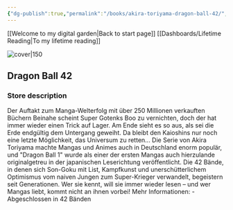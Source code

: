 ```yaml
---
{"dg-publish":true,"permalink":"/books/akira-toriyama-dragon-ball-42/","title":"\"Dragon Ball 42\"","tags":["manga","Fantasy"]}
---
```


[[Welcome to my digital garden\|Back to start page]]
[[Dashboards/Lifetime Reading\|To my lifetime reading]]

![cover|150](http://books.google.com/books/content?id=K-ePDwAAQBAJ&printsec=frontcover&img=1&zoom=1&edge=curl&source=gbs_api)

## Dragon Ball 42

### Store description

Der Auftakt zum Manga-Welterfolg mit über 250 Millionen verkauften Büchern Beinahe scheint Super Gotenks Boo zu vernichten, doch der hat immer wieder einen Trick auf Lager. Am Ende sieht es so aus, als sei die Erde endgültig dem Untergang geweiht. Da bleibt den Kaioshins nur noch eine letzte Möglichkeit, das Universum zu retten... Die Serie von Akira Toriyama machte Mangas und Animes auch in Deutschland enorm populär, und "Dragon Ball 1" wurde als einer der ersten Mangas auch hierzulande originalgetreu in der japanischen Leserichtung veröffentlicht. Die 42 Bände, in denen sich Son-Goku mit List, Kampfkunst und unerschütterlichem Optimismus vom naiven Jungen zum Super-Krieger verwandelt, begeistern seit Generationen. Wer sie kennt, will sie immer wieder lesen – und wer Mangas liebt, kommt nicht an ihnen vorbei! Mehr Informationen: - Abgeschlossen in 42 Bänden
```